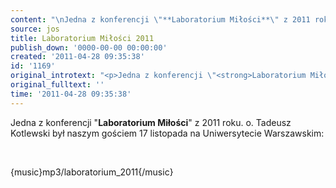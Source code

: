 ```yaml
---
content: "\nJedna z konferencji \"**Laboratorium Miłości**\" z 2011 roku. o. Tadeusz Kotlewski był naszym gościem 17 listopada na Uniwersytecie Warszawskim:\n\r\n\n&nbsp;\n\r\n\n{music}mp3/laboratorium_2011{/music}\n"
source: jos
title: Laboratorium Miłości 2011
publish_down: '0000-00-00 00:00:00'
created: '2011-04-28 09:35:38'
id: '1169'
original_introtext: "<p>Jedna z konferencji \"<strong>Laboratorium Miłości</strong>\" z 2011 roku. o. Tadeusz Kotlewski był naszym gościem 17 listopada na Uniwersytecie Warszawskim:</p>\r\n<p>&nbsp;</p>\r\n<p>{music}mp3/laboratorium_2011{/music}</p>"
original_fulltext: ''
time: '2011-04-28 09:35:38'
---
```

Jedna z konferencji "**Laboratorium Miłości**" z 2011 roku. o. Tadeusz Kotlewski był naszym gościem 17 listopada na Uniwersytecie Warszawskim:


&nbsp;


{music}mp3/laboratorium_2011{/music}


<!--{{json:{"created_date":"2011-04-28 09:35:38","publish_down":"0000-00-00 00:00:00","id":"1169"}}}-->